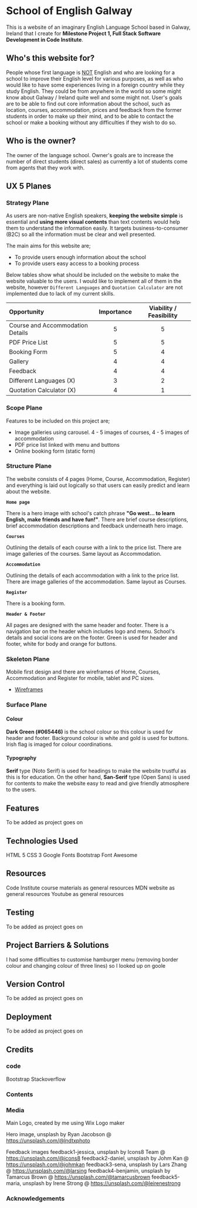 # School of English Galway

This is a website of an imaginary English Language School based in Galway, Ireland that I create for **Milestone Project 1, Full Stack Software Development in Code Institute**.

## Who's this website for?

People whose first language is <ins>NOT</ins> English and who are looking for a school to improve their English level for various purposes, as well as who would like to have some experiences living in a foreign country while they study English. They could be from anywhere in the world so some might know about Galway / Ireland quite well and some might not. User's goals are to be able to find out core information about the school, such as location, courses, accommodation, prices and feedback from the former students in order to make up their mind, and to be able to contact the school or make a booking without any difficulties if they wish to do so.

## Who is the owner?

The owner of the language school. Owner's goals are to increase the number of direct students (direct sales) as currently a lot of students come from agents that they work with.

## UX 5 Planes

### Strategy Plane

As users are non-native English speakers, **keeping the website simple** is essential and **using more visual contents** than text contents would help them to understand the information easily. It targets business-to-consumer (B2C) so all the information must be clear and well presented.

The main aims for this website are;

- To provide users enough information about the school
- To provide users easy access to a booking process

Below tables show what should be included on the website to make the website valuable to the users. I would like to implement all of them in the website, however `Different Languages` and `Quotation Calculator` are not implemented due to lack of my current skills.

| Opportunity                      | Importance | Viability / Feasibility |
| :------------------------------- | :--------: | :---------------------: |
| Course and Accommodation Details |     5      |            5            |
| PDF Price List                   |     5      |            5            |
| Booking Form                     |     5      |            4            |
| Gallery                          |     4      |            4            |
| Feedback                         |     4      |            4            |
| Different Languages (X)          |     3      |            2            |
| Quotation Calculator (X)         |     4      |            1            |

### Scope Plane

Features to be included on this project are;

- Image galleries using carousel. 4 - 5 images of courses, 4 - 5 images of accommodation
- PDF price list linked with menu and buttons
- Online booking form (static form)

### Structure Plane

The website consists of 4 pages (Home, Course, Accommodation, Register) and everything is laid out logically so that users can easily predict and learn about the website.

**`Home page`**

There is a hero image with school's catch phrase **"Go west... to learn English, make friends and have fun!"**.
There are brief course descriptions, brief accommodation descriptions and feedback underneath hero image.

**`Courses`**

Outlining the details of each course with a link to the price list. There are image galleries of the courses. Same layout as Accommodation.

**`Accommodation`**

Outlining the details of each accommodation with a link to the price list. There are image galleries of the accommodation. Same layout as Courses.

**`Register`**

There is a booking form.

**`Header & Footer`**

All pages are designed with the same header and footer. There is a navigation bar on the header which includes logo and menu. School's details and social icons are on the footer.
Green is used for header and footer, white for body and orange for buttons.

### Skeleton Plane

Mobile first design and there are wireframes of Home, Courses, Accommodation and Register for mobile, tablet and PC sizes.

- [Wireframes](https://github.com/Toto-Kotaro-Tanaka/ms1-school-of-english/blob/main/assets/documents/wireframes.pdf)

### Surface Plane

#### Colour

**Dark Green (#065446)** is the school colour so this colour is used for header and footer. Background colour is white and gold is used for buttons. Irish flag is imaged for colour coordinations.

#### Typography

**Serif** type (Noto Serif) is used for headings to make the website trustful as this is for education. On the other hand, **San-Serif** type (Open Sans) is used for contents to make the website easy to read and give friendly atmosphere to the users.

## Features

To be added as project goes on

## Technologies Used

HTML 5
CSS 3
Google Fonts
Bootstrap
Font Awesome

## Resources

Code Institute course materials as general resources
MDN website as general resources
Youtube as general resources

## Testing

To be added as project goes on

## Project Barriers & Solutions

I had some difficulties to customise hamburger menu (removing border colour and changing colour of three lines) so I looked up on goole

## Version Control

To be added as project goes on

## Deployment

To be added as project goes on

## Credits

### code

Bootstrap
Stackoverflow

### Contents

### Media

Main Logo, created by me using Wix Logo maker

Hero image, unsplash by Ryan Jacobson @ https://unsplash.com/@lndtxphoto

Feedback images
feedback1-jessica, unsplash by Icons8 Team @ https://unsplash.com/@icons8
feedback2-daniel, unsplash by Johm Kan @ https://unsplash.com/@johmkan
feedback3-sena, unsplash by Lars Zhang @ https://unsplash.com/@larsing
feedback4-benjamin, unsplash by Tamarcus Brown @ https://unsplash.com/@tamarcusbrown
feedback5-maria, unsplash by Irene Strong @ https://unsplash.com/@leirenestrong

### Acknowledgements
